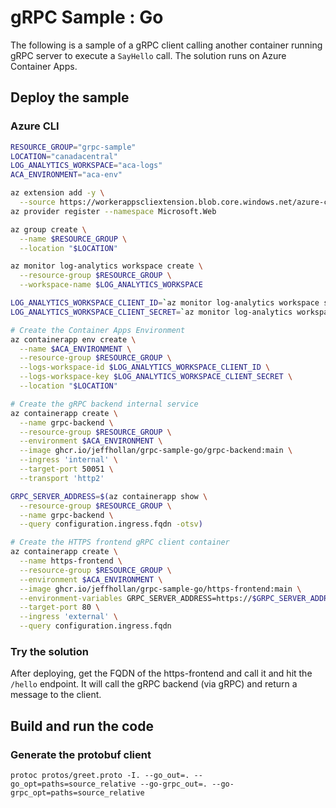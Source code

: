 # gRPC Sample : Go

The following is a sample of a gRPC client calling another container running gRPC server to execute a `SayHello` call.  The solution runs on Azure Container Apps.

## Deploy the sample
### Azure CLI

```bash
RESOURCE_GROUP="grpc-sample"
LOCATION="canadacentral"
LOG_ANALYTICS_WORKSPACE="aca-logs"
ACA_ENVIRONMENT="aca-env"

az extension add -y \
  --source https://workerappscliextension.blob.core.windows.net/azure-cli-extension/containerapp-0.2.0-py2.py3-none-any.whl
az provider register --namespace Microsoft.Web

az group create \
  --name $RESOURCE_GROUP \
  --location "$LOCATION"

az monitor log-analytics workspace create \
  --resource-group $RESOURCE_GROUP \
  --workspace-name $LOG_ANALYTICS_WORKSPACE

LOG_ANALYTICS_WORKSPACE_CLIENT_ID=`az monitor log-analytics workspace show --query customerId -g $RESOURCE_GROUP -n $LOG_ANALYTICS_WORKSPACE --out tsv`
LOG_ANALYTICS_WORKSPACE_CLIENT_SECRET=`az monitor log-analytics workspace get-shared-keys --query primarySharedKey -g $RESOURCE_GROUP -n $LOG_ANALYTICS_WORKSPACE --out tsv`

# Create the Container Apps Environment
az containerapp env create \
  --name $ACA_ENVIRONMENT \
  --resource-group $RESOURCE_GROUP \
  --logs-workspace-id $LOG_ANALYTICS_WORKSPACE_CLIENT_ID \
  --logs-workspace-key $LOG_ANALYTICS_WORKSPACE_CLIENT_SECRET \
  --location "$LOCATION"

# Create the gRPC backend internal service
az containerapp create \
  --name grpc-backend \
  --resource-group $RESOURCE_GROUP \
  --environment $ACA_ENVIRONMENT \
  --image ghcr.io/jeffhollan/grpc-sample-go/grpc-backend:main \
  --ingress 'internal' \
  --target-port 50051 \
  --transport 'http2'

GRPC_SERVER_ADDRESS=$(az containerapp show \
  --resource-group $RESOURCE_GROUP \
  --name grpc-backend \
  --query configuration.ingress.fqdn -otsv)

# Create the HTTPS frontend gRPC client container
az containerapp create \
  --name https-frontend \
  --resource-group $RESOURCE_GROUP \
  --environment $ACA_ENVIRONMENT \
  --image ghcr.io/jeffhollan/grpc-sample-go/https-frontend:main \
  --environment-variables GRPC_SERVER_ADDRESS=https://$GRPC_SERVER_ADDRESS \
  --target-port 80 \
  --ingress 'external' \
  --query configuration.ingress.fqdn
```

### Try the solution

After deploying, get the FQDN of the https-frontend and call it and hit the `/hello` endpoint. It will call the gRPC backend (via gRPC) and return a message to the client.

## Build and run the code

### Generate the protobuf client

`protoc protos/greet.proto -I. --go_out=. --go_opt=paths=source_relative --go-grpc_out=. --go-grpc_opt=paths=source_relative`